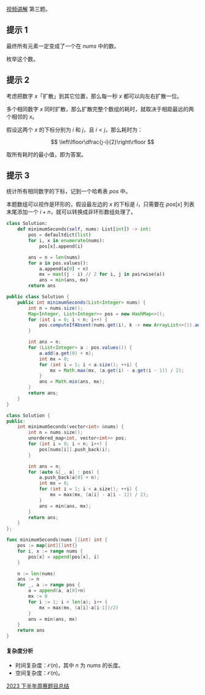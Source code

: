 [视频讲解](https://www.bilibili.com/video/BV1bV4y1e72v/) 第三题。

## 提示 1

最终所有元素一定变成了一个在 $\textit{nums}$ 中的数。

枚举这个数。

## 提示 2

考虑把数字 $x$「扩散」到其它位置，那么每一秒 $x$ 都可以向左右扩散一位。

多个相同数字 $x$ 同时扩散，那么扩散完整个数组的耗时，就取决于相距最远的两个相邻的 $x$。

假设这两个 $x$ 的下标分别为 $i$ 和 $j$，且 $i<j$，那么耗时为：

$$
\left\lfloor\dfrac{j-i}{2}\right\rfloor
$$

取所有耗时的最小值，即为答案。

## 提示 3

统计所有相同数字的下标，记到一个哈希表 $\textit{pos}$ 中。

本题数组可以视作是环形的，假设最左边的 $x$ 的下标是 $i$，只需要在 $\textit{pos}[x]$ 列表末尾添加一个 $i+n$，就可以转换成非环形数组处理了。

```py [sol-Python3]
class Solution:
    def minimumSeconds(self, nums: List[int]) -> int:
        pos = defaultdict(list)
        for i, x in enumerate(nums):
            pos[x].append(i)

        ans = n = len(nums)
        for a in pos.values():
            a.append(a[0] + n)
            mx = max((j - i) // 2 for i, j in pairwise(a))
            ans = min(ans, mx)
        return ans
```

```java [sol-Java]
public class Solution {
    public int minimumSeconds(List<Integer> nums) {
        int n = nums.size();
        Map<Integer, List<Integer>> pos = new HashMap<>();
        for (int i = 0; i < n; i++) {
            pos.computeIfAbsent(nums.get(i), k -> new ArrayList<>()).add(i);
        }

        int ans = n;
        for (List<Integer> a : pos.values()) {
            a.add(a.get(0) + n);
            int mx = 0;
            for (int i = 1; i < a.size(); ++i) {
                mx = Math.max(mx, (a.get(i) - a.get(i - 1)) / 2);
            }
            ans = Math.min(ans, mx);
        }
        return ans;
    }
}
```

```cpp [sol-C++]
class Solution {
public:
    int minimumSeconds(vector<int> &nums) {
        int n = nums.size();
        unordered_map<int, vector<int>> pos;
        for (int i = 0; i < n; i++) {
            pos[nums[i]].push_back(i);
        }

        int ans = n;
        for (auto &[_, a] : pos) {
            a.push_back(a[0] + n);
            int mx = 0;
            for (int i = 1; i < a.size(); ++i) {
                mx = max(mx, (a[i] - a[i - 1]) / 2);
            }
            ans = min(ans, mx);
        }
        return ans;
    }
};
```

```go [sol-Go]
func minimumSeconds(nums []int) int {
	pos := map[int][]int{}
	for i, x := range nums {
		pos[x] = append(pos[x], i)
	}

	n := len(nums)
	ans := n
	for _, a := range pos {
		a = append(a, a[0]+n)
		mx := 0
		for i := 1; i < len(a); i++ {
			mx = max(mx, (a[i]-a[i-1])/2)
		}
		ans = min(ans, mx)
	}
	return ans
}
```

#### 复杂度分析

- 时间复杂度：$\mathcal{O}(n)$，其中 $n$ 为 $\textit{nums}$ 的长度。
- 空间复杂度：$\mathcal{O}(n)$。

[2023 下半年周赛题目总结](https://leetcode.cn/circle/discuss/lUu0KB/)
